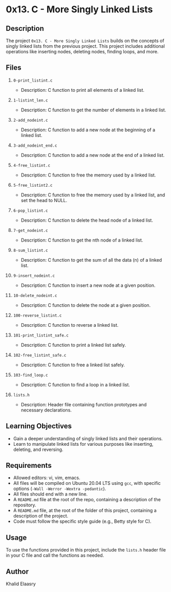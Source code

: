 # 0x13. C - More Singly Linked Lists

## Description

The project `0x13. C - More Singly Linked Lists` builds on the concepts of singly linked lists from the previous project. This project includes additional operations like inserting nodes, deleting nodes, finding loops, and more.

## Files

1. `0-print_listint.c`
   - Description: C function to  print all elements of a linked list.

2. `1-listint_len.c`
   - Description: C function to get the number of elements in a linked list.

3. `2-add_nodeint.c`
   - Description: C function to add a new node at the beginning of a linked list.

4. `3-add_nodeint_end.c`
   - Description: C function to add a new node at the end of a linked list.

5. `4-free_listint.c`
   - Description: C function to free the memory used by a linked list.

6. `5-free_listint2.c`
   - Description: C function to free the memory used by a linked list, and set the head to NULL.

7. `6-pop_listint.c`
   - Description: C function to delete the head node of a linked list.

8. `7-get_nodeint.c`
   - Description: C function to get the nth node of a linked list.

9. `8-sum_listint.c`
   - Description: C function to get the sum of all the data (n) of a linked list.

10. `9-insert_nodeint.c`
    - Description: C function to insert a new node at a given position.

11. `10-delete_nodeint.c`
    - Description: C function to delete the node at a given position.

12. `100-reverse_listint.c`
    - Description: C function to reverse a linked list.

13. `101-print_listint_safe.c`
    - Description: C function to print a linked list safely.

14. `102-free_listint_safe.c`
    - Description: C function to free a linked list safely.

15. `103-find_loop.c`
    - Description: C function to find a loop in a linked list.

16. `lists.h`
    - Description: Header file containing function prototypes and necessary declarations.

## Learning Objectives

- Gain a deeper understanding of singly linked lists and their operations.
- Learn to manipulate linked lists for various purposes like inserting, deleting, and reversing.

## Requirements

- Allowed editors: vi, vim, emacs.
- All files will be compiled on Ubuntu 20.04 LTS using `gcc`, with specific options (`-Wall -Werror -Wextra -pedantic`).
- All files should end with a new line.
- A `README.md` file at the root of the repo, containing a description of the repository.
- A `README.md` file, at the root of the folder of this project, containing a description of the project.
- Code must follow the specific style guide (e.g., Betty style for C).

## Usage

To use the functions provided in this project, include the `lists.h` header file in your C file and call the functions as needed.

## Author

Khalid Elaasry
